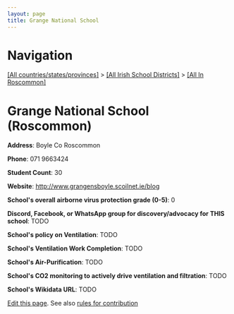 ```yaml
---
layout: page
title: Grange National School
---
```

# Navigation

[[All countries/states/provinces]](../../..) > [[All Irish School Districts]](../..) > [[All In Roscommon]](..)

# Grange National School (Roscommon)

**Address**: Boyle Co Roscommon

**Phone**: 071 9663424

**Student Count**: 30

**Website**: <http://www.grangensboyle.scoilnet.ie/blog>

**School's overall airborne virus protection grade (0-5)**: 0

**Discord, Facebook, or WhatsApp group for discovery/advocacy for THIS school**: TODO

**School's policy on Ventilation**: TODO

**School's Ventilation Work Completion**: TODO

**School's Air-Purification**: TODO

**School's CO2 monitoring to actively drive ventilation and filtration**: TODO

**School's Wikidata URL**: TODO


[Edit this page](https://github.com/ventilate-schools/Ireland/edit/main/./Roscommon/Grange_National_School.md). See also [rules for contribution](../../../contribution-rules/)